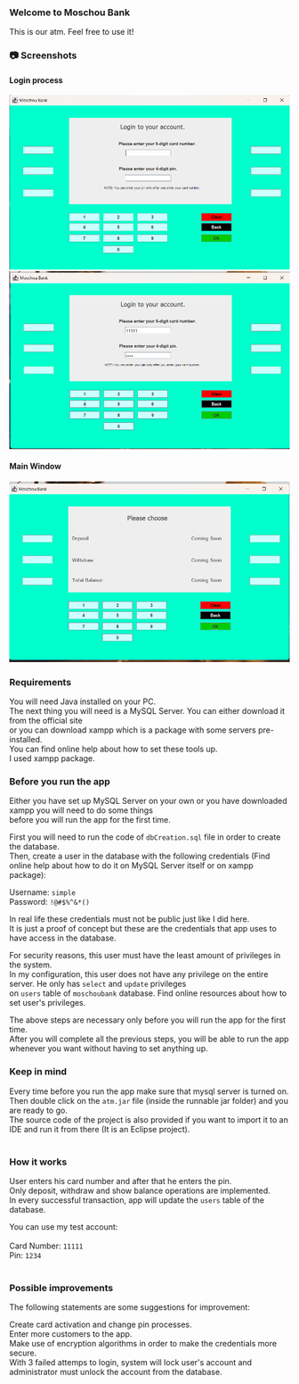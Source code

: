 ### Welcome to Moschou Bank

This is our atm. Feel free to use it! 

### 📷 Screenshots
#### Login process
![Login](screenshots/image1.png) <br>
![Interface](screenshots/image2.png) <br>

#### Main Window
![Interface](screenshots/image3.png)

### Requirements
You will need Java installed on your PC. <br>
The next thing you will need is a MySQL Server. You can either download it from the official site <br>
or you can download xampp which is a package with some servers pre-installed. <br>
You can find online help about how to set these tools up.<br>
I used xampp package. <br>

### Before you run the app
Either you have set up MySQL Server on your own or you have downloaded xampp you will need to do some things<br>
before you will run the app for the first time. <br>

First you will need to run the code of ```dbCreation.sql``` file in order to create the database.<br>
Then, create a user in the database with the following credentials (Find online help about how to do it on MySQL Server itself or on xampp package): <br>

Username: ```simple``` <br>
Password: ```!@#$%^&*()``` <br>

In real life these credentials must not be public just like I did here.<br>
It is just a proof of concept but these are the credentials that app uses to have access in the database. <br>

For security reasons, this user must have the least amount of privileges in the system. <br>
In my configuration, this user does not have any privilege on the entire server. He only has ```select``` and ```update``` privileges <br>
on ```users``` table of ```moschoubank``` database. Find online resources about how to set user's privileges. <br>

The above steps are necessary only before you will run the app for the first time. <br>
After you will complete all the previous steps, you will be able to run the app whenever you want without having to set anything up. <br>

### Keep in mind
Every time before you run the app make sure that mysql server is turned on. <br>
Then double click on the ```atm.jar``` file (inside the runnable jar folder) and you are ready to go.<br>
The source code of the project is also provided if you want to import it to an IDE and run it from there (It is an Eclipse project). <br><br>

### How it works
User enters his card number and after that he enters the pin. <br>
Only deposit, withdraw and show balance operations are implemented. <br>
In every successful transaction, app will update the ```users``` table of the database. <br>

You can use my test account: <br><br>
Card Number: ```11111``` <br>
Pin: ```1234``` <br><br>

### Possible improvements
The following statements are some suggestions for improvement:

Create card activation and change pin processes. <br>
Enter more customers to the app. <br>
Make use of encryption algorithms in order to make the credentials more secure. <br>
With 3 failed attemps to login, system will lock user's account and administrator must unlock the account from the database. <br>
